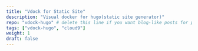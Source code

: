```yaml
---
title: "Vdock for Static Site"
description: "Visual docker for hugo(static site generator)"
repo: "vdock-hugo" # delete this line if you want blog-like posts for projects
tags: ["vdock-hugo", "cloud9"]
weight: 1
draft: false
---
```

